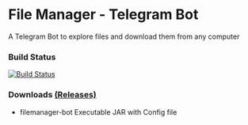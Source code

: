 # File Manager - Telegram Bot
A Telegram Bot to explore files and download them from any computer

### Build Status ###
[![Build Status](https://travis-ci.org/shiblymeeran/filemanager-bot.svg)](https://travis-ci.org/shiblymeeran/filemanager-bot)

### Downloads [(Releases)](https://github.com/shiblymeeran/filemanager-bot/releases) ###
* filemanager-bot Executable JAR with Config file